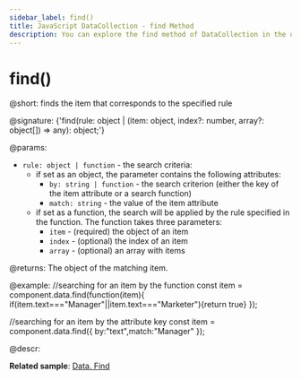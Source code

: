 ```yaml
---
sidebar_label: find()
title: JavaScript DataCollection - find Method 
description: You can explore the find method of DataCollection in the documentation of the DHTMLX JavaScript UI library. Browse developer guides and API reference, try out code examples and live demos, and download a free 30-day evaluation version of DHTMLX Suite.
---
```


# find()

@short: finds the item that corresponds to the specified rule

@signature: {'find(rule: object | (item: object, index?: number, array?: object[]) => any): object;'}

@params:
- `rule: object | function` - the search criteria:
    - if set as an object, the parameter contains the following attributes:
        - `by: string | function` - the search criterion (either the key of the item attribute or a search function)
        - `match: string` - the value of the item attribute
    - if set as a function, the search will be applied by the rule specified in the function. The function takes three parameters:
        - `item` - (required) the object of an item
        - `index` - (optional) the index of an item
        - `array` - (optional) an array with items

@returns:
The object of the matching item.

@example:
//searching for an item by the function
const item = component.data.find(function(item){
    if(item.text==="Manager"||item.text==="Marketer"){return true}
});

//searching for an item by the attribute key
const item = component.data.find({ by:"text",match:"Manager" });

@descr:

**Related sample**: [Data. Find](https://snippet.dhtmlx.com/fpxhdc46)


